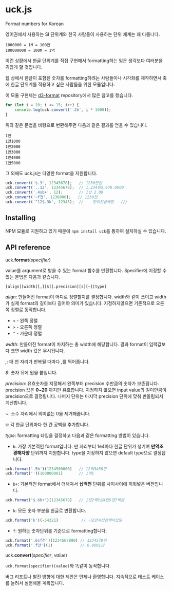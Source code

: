 # uck.js
Format numbers for Korean

영어권에서 사용하는 SI 단위계와 한국 사람들이 사용하는 단위 체계는 꽤 다릅니다.

    1000000 = 1M = 100만
    100000000 = 100M = 1억

이런 상황에서 한글 단위계를 직접 구현해서 formatting하는 일은 생각보다 여러분을 귀찮게 할 것입니다. 

웹 상에서 한글이 포함된 숫자를 formatting하려는 사람들이나 시각화를 제작하면서 축에 한글 단위계를 적용하고 싶은 사람들을 위한 모듈입니다.

이 모듈 구현체는 [d3-format](https://github.com/d3/d3-format) repository에서 많은 참고를 했습니다. 


```js
for (let i = 10; i <= 15; i++) {
    console.log(uck.convert('.2b', i * 1000));
}
```

위와 같은 문법을 바탕으로 변환해주면 다음과 같은 결과를 얻을 수 있습니다.

    1만
    1만1000
    1만2000
    1만3000
    1만4000
    1만5000

그 외에도 uck.js는 다양한 format을 지원합니다.

```js
uck.convert('$.3', 12345678);   // 1230만원
uck.convert(',.12', 12345678);  // 1,234만5,678.0000
uck.convert('.4sb+', 12);       // 1십 2.00
uck.convert('~f천', 1230000);   // 1230천
uck.convert('^12$.3k', 12345);  //    만이천삼백원   ///
```


## Installing
NPM 모듈로 지원하고 있기 때문에 `npm install uck`를 통하여 설치하실 수 있습니다.


## API reference

uck.**format**(*specifier*)

value를 argument로 받을 수 있는 format 함수를 반환합니다.
Specifier에 지정할 수 있는 문법은 다음과 같습니다.

    [align][width][,][$][.precision][s][~][type]

*align*: 만들어진 format이 어디로 정렬할지를 결정합니다. width와 같이 쓰이고 width가 실제 format의 길이보다 길어야 의미가 있습니다. 지정하지않으면 기존적으로 오른쪽 정렬로 동작합니다.

* `<` - 왼쪽 정렬
* `>` - 오른쪽 정렬
* `^` - 가운데 정렬

*width*: 만들어진 format이 차지하는 총 width에 해당합니다. 결과 format이 입력값보다 크면 width 값은 무시됩니다.

*,*: 매 천 자리가 반복될 때마다 ,를 찍어줍니다.

*$*: 숫자 뒤에 원을 붙입니다.

*precision*: 유효숫자를 지정해서 왼쪽부터 precision 수만큼의 숫자가 보존됩니다. precision 값은 **0~20** 까지만 유효합니다. 지정하지 않으면 input value의 길이만큼이 precision으로 결정됩니다. 나머지 단위는 마지막 precision 단위에 맞춰 반올림되서 계산합니다.

*~*: 소수 자리에서 의미없는 0을 제거해줍니다.

*s*: 각 한글 단위마다 한 칸 공백을 추가합니다.

*type*: formatting 타입을 결정하고 다음과 같은 formatting 방법이 있습니다.

* `b`: 가장 기본적인 format입니다. 만 자리부터 1e4마다 한글 단위가 생기며 **만억조경해자양** 단위까지 지원합니다. type을 지정하지 않으면 default type으로 결정됩니다.

```js
uck.format('.5b')(1234560000)   // 12억3450만
uck.format('')(100000001)       // 1억1
```

* `b+`: 기본적인 format에서 더해져서 **십백천** 단위를 사이사이에 끼워넣은 버전입니다.

```js
uck.format('$.6b+')(12345678)   // 1천2백3십4만5천7백원
```

* `k`: 모든 숫자 부분을 한글로 변환합니다.

```js
uck.format('k')(-54321)          // -오만사천삼백이십일
```

* `f`: 원하는 숫자단위를 기준으로 formatting합니다.

```js
uck.format('.6sf천')(1234567890) // 1234570천
uck.format('.f만')(1)            // 0.0001만
```

uck.**convert**(*specifier*, *value*)

`uck.format(specifier)(value)`와 똑같이 동작합니다.

버그 리포트나 발전 방향에 대한 제안은 언제나 환영합니다. 지속적으로 테스트 케이스를 늘려서 실험해볼 계획입니다.

